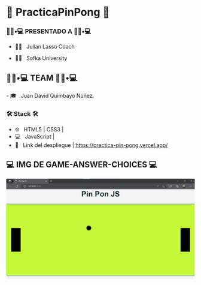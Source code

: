 <h1> 🏓 PracticaPinPong 🏓 </h1>


<h3> 👨🏻•💻  PRESENTADO A 👨🏻•💻 </h3>

- 👨‍💻 &nbsp; Julian Lasso Coach 

- 👨‍💻 &nbsp; Sofka University 

<h2> 👨🏻•💻  TEAM 👨🏻•💻 </h2>
- 🎓 &nbsp; Juan David Quimbayo Nuñez.


<h3>🛠 Stack 🛠 </h3>

- 🌐 &nbsp; HTML5 | CSS3 |
- 💻 &nbsp; JavaScript |
- 🏓 &nbsp; Link del despliegue | <a> https://practica-pin-pong.vercel.app/ </a>


<h2>💻 IMG DE GAME-ANSWER-CHOICES 💻</h2>

<img src="https://github.com/JDQN/PracticaPinPong/blob/main/ima.jpeg" />

